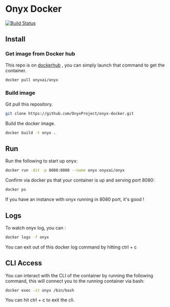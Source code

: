 # Onyx Docker

[![Build Status](https://travis-ci.org/OnyxProject/onyx-docker.svg?branch=master)](https://travis-ci.org/OnyxProject/onyx-docker)

## Install
### Get image from Docker hub
This repo is on [dockerhub](https://hub.docker.com/r/onyxai/onyx/) , you can simply launch that command to get the container.

```bash
docker pull onyxai/onyx
```

### Build image
Git pull this repository.

```bash
git clone https://github.com/OnyxProject/onyx-docker.git
```

Build the docker image.

```bash
docker build -t onyx .
```

## Run

Run the following to start up onyx:

```bash
docker run -dit -p 8080:8080 --name onyx onyxai/onyx
```

Confirm via docker ps that your container is up and serving port 8080:

```bash
docker ps
```

If you have an instance with onyx running in 8080 port, it's good !

## Logs
To watch onyx log, you can :

```bash
docker logs -f onyx
```

You can exit out of this docker log command by hitting ctrl + c

## CLI Access
You can interact with the CLI of the container by running the following command, this will connect you to the running container via bash:

```bash
docker exec -it onyx /bin/bash
```

You can hit ctrl + c to exit the cli.
